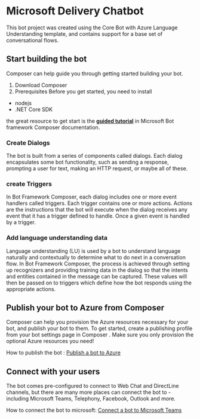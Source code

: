 # Microsoft Delivery Chatbot

This bot project was created using the Core Bot with Azure Language Understanding template, and contains support for a base set of conversational flows.


## Start building the bot

Composer can help guide you through getting started building your bot.
1. Download Composer
2. Prerequisites
  Before you get started, you need to install
  - nodejs
  - .NET Core SDK
 
 the great resource to get start is the **[guided tutorial](https://docs.microsoft.com/en-us/composer/tutorial/tutorial-introduction)** in Microsoft Bot framework Composer documentation.
### Create Dialogs

The bot is built from a series of components called dialogs. Each dialog encapsulates some bot functionality, such as sending a response, prompting a user for text, making an HTTP request, or maybe all of these.

### create Triggers

In Bot Framework Composer, each dialog includes one or more event handlers called triggers. Each trigger contains one or more actions. Actions are the instructions that the bot will execute when the dialog receives any event that it has a trigger defined to handle. Once a given event is handled by a trigger.

### Add language understanding data 

Language understanding (LU) is used by a bot to understand language naturally and contextually to determine what to do next in a conversation flow. In Bot Framework Composer, the process is achieved through setting up recognizers and providing training data in the dialog so that the intents and entities contained in the message can be captured. These values will then be passed on to triggers which define how the bot responds using the appropriate actions.


## Publish your bot to Azure from Composer

Composer can help you provision the Azure resources necessary for your bot, and publish your bot to them. To get started, create a publishing profile from your bot settings page in Composer . Make sure you only provision the optional Azure resources you need!

How to publish the bot :  [Publish a bot to Azure](https://docs.microsoft.com/en-us/composer/how-to-publish-bot?tabs=v2x)

## Connect with your users

The bot comes pre-configured to connect to  Web Chat and DirectLine channels, but there are many more places can connect the bot to - including Microsoft Teams, Telephony,  Facebook, Outlook and more.

How to connect the bot to microsoft:  [Connect a bot to Microsoft Teams](https://docs.microsoft.com/en-us/azure/bot-service/channel-connect-teams?view=azure-bot-service-4.0)

